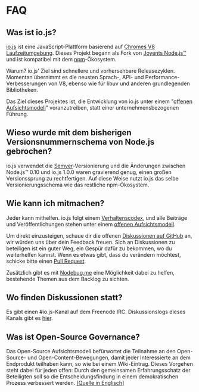 # FAQ

## Was ist io.js?

[io.js](https://github.com/nodejs/io.js) ist eine JavaScript-Plattform basierend auf [Chromes V8 Laufzeitumgebung](http://code.google.com/p/v8/). Dieses Projekt begann als Fork von [Joyents Node.js™](https://nodejs.org/) und ist kompatibel mit dem [npm](https://www.npmjs.com/)-Ökosystem.

Warum? io.js' Ziel sind schnellere und vorhersehbare Releasezyklen. Momentan übernimmt es die neusten Sprach-, API- und Performance-Verbesserungen von V8, ebenso wie für libuv und anderen grundlegenden Bibliotheken.

Das Ziel dieses Projektes ist, die Entwicklung von io.js unter einem "[offenen Aufsichtsmodell](https://github.com/nodejs/io.js/blob/master/GOVERNANCE.md#readme)" voranzutreiben, statt einer unternehmensbezogenen Führung.

## Wieso wurde mit dem bisherigen Versionsnummernschema von Node.js gebrochen?

io.js verwendet die [Semver](http://semver.org/)-Versionierung und die Änderungen zwischen Node.js™ 0.10 und io.js 1.0.0 waren gravierend genug, einen großen Versionssprung zu rechtfertigen. Auf diese Weise nutzt io.js das selbe Versionierungsschema wie das restliche npm-Ökosystem.

## Wie kann ich mitmachen?

Jeder kann mithelfen. io.js folgt einem [Verhaltenscodex](https://github.com/nodejs/io.js/blob/master/CONTRIBUTING.md#code-of-conduct), und alle Beiträge und Veröffentlichungen stehen unter einem [offenen Aufsichtsmodell](https://github.com/nodejs/io.js/blob/master/GOVERNANCE.md#readme).

Um direkt einzusteigen, schaue dir die offenen [Diskussionen auf GitHub](https://github.com/nodejs/io.js/issues) an, wir würden uns über dein Feedback freuen.
Sich an Diskussionen zu beteiligen ist ein guter Weg, ein Gespür dafür zu bekommen, wo du weiterhelfen kannst. Wenn es etwas gibt, dass du verändern möchtest, schicke bitte einen [Pull Request](https://github.com/nodejs/io.js/blob/master/CONTRIBUTING.md#code-contributions).

Zusätzlich gibt es mit [Nodebug.me](http://nodebug.me/) eine Möglichkeit dabei zu helfen, bestehende Themen aus dem Backlog zu sichten.

## Wo finden Diskussionen statt?

Es gibt einen #io.js-Kanal auf dem Freenode IRC. Diskussionslogs dieses Kanals gibt es [hier](http://logs.libuv.org/io.js/latest).

## Was ist Open-Source Governance?

Das Open-Source Aufsichtsmodell befürwortet die Teilnahme an den Open-Source- und Open-Content-Bewegungen, damit jeder Interessierte an dem Endprodukt teilhaben kann, so wie bei einem Wiki-Eintrag. Dieses Vorgehen steht dabei für jeden offen: Durch den gemeinsamen Erfahrungsschatz der Beteiligten soll so die Entscheidungsfindung in einem demokratischen Prozess verbessert werden. [[Quelle in Englisch]](https://en.wikipedia.org/wiki/Open-source_governance)
